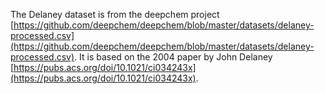 The Delaney dataset is from the deepchem project [https://github.com/deepchem/deepchem/blob/master/datasets/delaney-processed.csv](https://github.com/deepchem/deepchem/blob/master/datasets/delaney-processed.csv). It is based on the 2004 paper by John Delaney [https://pubs.acs.org/doi/10.1021/ci034243x](https://pubs.acs.org/doi/10.1021/ci034243x).



